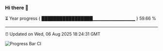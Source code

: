 ### Hi there 👋

⏳ Year progress { █████████████████▁▁▁▁▁▁▁▁▁▁▁▁▁ } 59.66 %

---

⏰ Updated on Wed, 06 Aug 2025 18:24:31 GMT

![Progress Bar CI](https://github.com/liununu/liununu/workflows/Progress%20Bar%20CI/badge.svg)
